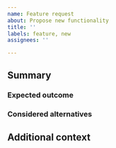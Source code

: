 ```yaml
---
name: Feature request
about: Propose new functionality
title: ''
labels: feature, new
assignees: ''

---
```


<!-- THESE COMMENTS ARE MEANT ONLY FOR YOU TO SEE. PLEASE REMOVE THESE BEFORE SUBMITTING YOUR ISSUE -->

## Summary

<!--

A clear and concise description of what the feature is about.
You can also give context such as a problematic situation that would be solved by including the feature.

-->

### Expected outcome

<!-- A clear and concise description of what you want to happen. -->

### Considered alternatives

<!--

Describe any solutions or features you've tried to implement or have considered, if any.
Please give some insight here, even if you haven't done either. It's always useful to understand your train of thought.

-->

## Additional context

<!-- You may add any other context about the feature request here; you may delete it. -->
